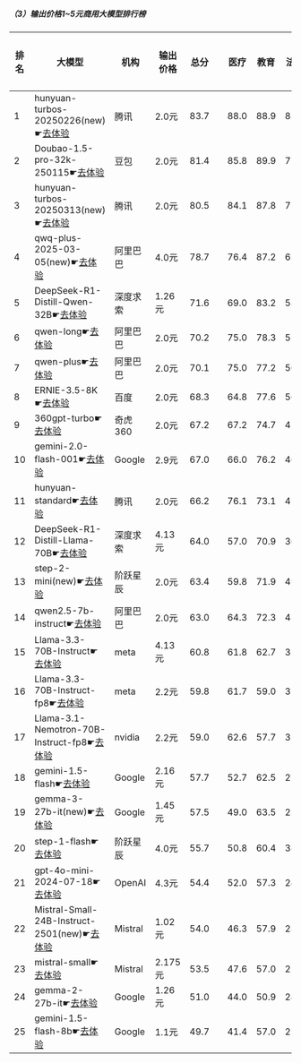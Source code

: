 ##### （3）输出价格1~5元商用大模型排行榜
|排名|大模型|机构|输出价格|总分| |医疗|教育|法律|行政公务|心理健康|推理与数学计算|语言与指令遵从|
|---|-----|---|-------|---|-|----|---|---|------|-------|-----------|------------|
|1|hunyuan-turbos-20250226(new)☛[去体验](https://easyllm.site/static/modelcompare.html?type=proprietary)|腾讯|2.0元|83.7| |                    88.0|88.9|83.3|                    81.6|78.2|                    81.4|84.2|
|2|Doubao-1.5-pro-32k-250115☛[去体验](https://easyllm.site/static/modelcompare.html?type=proprietary)|豆包|2.0元|81.4| |                    85.8|89.9|72.3|                    78.3|74.4|                    82.8|86.5|
|3|hunyuan-turbos-20250313(new)☛[去体验](https://easyllm.site/static/modelcompare.html?type=proprietary)|腾讯|2.0元|80.5| |                    84.1|87.8|72.2|                    80.0|72.9|                    82.0|84.4|
|4|qwq-plus-2025-03-05(new)☛[去体验](https://easyllm.site/static/modelcompare.html?type=proprietary)|阿里巴巴|4.0元|78.7| |                    76.4|87.2|63.7|                    84.5|64.9|                    89.7|84.6|
|5|DeepSeek-R1-Distill-Qwen-32B☛[去体验](https://easyllm.site/static/modelcompare.html?type=open-source)|深度求索|1.26元|71.6| |                    69.0|83.2|53.5|                    76.2|53.8|                    83.9|81.4|
|6|qwen-long☛[去体验](https://easyllm.site/static/modelcompare.html?type=proprietary)|阿里巴巴|2.0元|70.2| |                    75.0|78.3|51.3|                    72.5|63.2|                    72.3|78.8|
|7|qwen-plus☛[去体验](https://easyllm.site/static/modelcompare.html?type=proprietary)|阿里巴巴|2.0元|70.1| |                    75.0|77.2|50.8|                    72.0|63.0|                    73.0|79.4|
|8|ERNIE-3.5-8K☛[去体验](https://easyllm.site/static/modelcompare.html?type=proprietary)|百度|2.0元|68.3| |                    64.8|77.6|56.6|                    71.1|54.5|                    74.0|79.8|
|9|360gpt-turbo☛[去体验](https://easyllm.site/static/modelcompare.html?type=proprietary)|奇虎360|2.0元|67.2| |                    67.2|74.7|47.1|                    68.0|55.5|                    77.9|79.9|
|10|gemini-2.0-flash-001☛[去体验](https://easyllm.site/static/modelcompare.html?type=proprietary)|Google|2.9元|67.0| |                    66.0|76.2|40.3|                    72.5|52.6|                    83.3|77.7|
|11|hunyuan-standard☛[去体验](https://easyllm.site/static/modelcompare.html?type=proprietary)|腾讯|2.0元|66.2| |                    76.1|73.1|42.4|                    68.8|62.4|                    66.4|73.9|
|12|DeepSeek-R1-Distill-Llama-70B☛[去体验](https://easyllm.site/static/modelcompare.html?type=open-source)|深度求索|4.13元|64.0| |                    57.0|70.9|36.9|                    77.5|46.2|                    82.4|77.0|
|13|step-2-mini(new)☛[去体验](https://easyllm.site/static/modelcompare.html?type=proprietary)|阶跃星辰|2.0元|63.4| |                    59.8|71.9|49.2|                    60.1|51.2|                    73.9|77.3|
|14|qwen2.5-7b-instruct☛[去体验](https://easyllm.site/static/modelcompare.html?type=open-source)|阿里巴巴|2.0元|63.0| |                    64.3|72.3|43.8|                    59.6|56.0|                    68.5|76.1|
|15|Llama-3.3-70B-Instruct☛[去体验](https://easyllm.site/static/modelcompare.html?type=open-source)|meta|4.13元|60.8| |                    61.8|62.7|32.1|                    66.4|49.6|                    75.1|78.0|
|16|Llama-3.3-70B-Instruct-fp8☛[去体验](https://easyllm.site/static/modelcompare.html?type=open-source)|meta|2.2元|59.8| |                    61.7|59.0|31.2|                    64.8|48.5|                    75.4|78.1|
|17|Llama-3.1-Nemotron-70B-Instruct-fp8☛[去体验](https://easyllm.site/static/modelcompare.html?type=open-source)|nvidia|2.2元|59.0| |                    62.6|57.7|32.8|                    63.7|50.1|                    68.6|77.8|
|18|gemini-1.5-flash☛[去体验](https://easyllm.site/static/modelcompare.html?type=proprietary)|Google|2.16元|57.7| |                    52.7|62.5|27.1|                    61.4|47.0|                    78.3|74.8|
|19|gemma-3-27b-it(new)☛[去体验](https://easyllm.site/static/modelcompare.html?type=open-source)|Google|1.45元|57.5| |                    49.0|63.5|23.0|                    70.5|44.5|                    79.2|73.1|
|20|step-1-flash☛[去体验](https://easyllm.site/static/modelcompare.html?type=proprietary)|阶跃星辰|4.0元|55.7| |                    50.8|60.4|38.2|                    58.5|43.0|                    64.8|74.1|
|21|gpt-4o-mini-2024-07-18☛[去体验](https://easyllm.site/static/modelcompare.html?type=proprietary)|OpenAI|4.3元|54.4| |                    52.0|57.3|24.5|                    54.7|47.6|                    72.2|72.8|
|22|Mistral-Small-24B-Instruct-2501(new)☛[去体验](https://easyllm.site/static/modelcompare.html?type=open-source)|Mistral|1.02元|54.0| |                    46.3|57.9|28.5|                    58.0|40.2|                    72.6|74.4|
|23|mistral-small☛[去体验](https://easyllm.site/static/modelcompare.html?type=proprietary)|Mistral|2.175元|53.5| |                    47.6|57.0|25.2|                    51.0|45.4|                    73.6|74.7|
|24|gemma-2-27b-it☛[去体验](https://easyllm.site/static/modelcompare.html?type=open-source)|Google|1.26元|51.0| |                    44.0|50.9|24.7|                    57.1|43.5|                    61.7|74.9|
|25|gemini-1.5-flash-8b☛[去体验](https://easyllm.site/static/modelcompare.html?type=proprietary)|Google|1.1元|49.7| |                    41.4|57.0|22.0|                    51.6|43.6|                    61.1|70.9|
    
